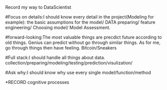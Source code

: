 Record my way to DataScientist

#Focus on details:I should know every detail in the project(Modeling for example): the basic assumptions for the model/  DATA preparing/ feature engineering/ Choosing model/ Model Assessment.

#forward-looking:The most valuable things are precdict future according to old things. Genius can predict without go through similar things. As for me, go through
things then have feeling. Bitcoin/Sneakers

#Full stack:I should handle all things about data.  collection/preparing/modeling/testing/prediction/visulization/

#Ask why:I should know why use every single model/function/method

*RECORD cognitive processes
